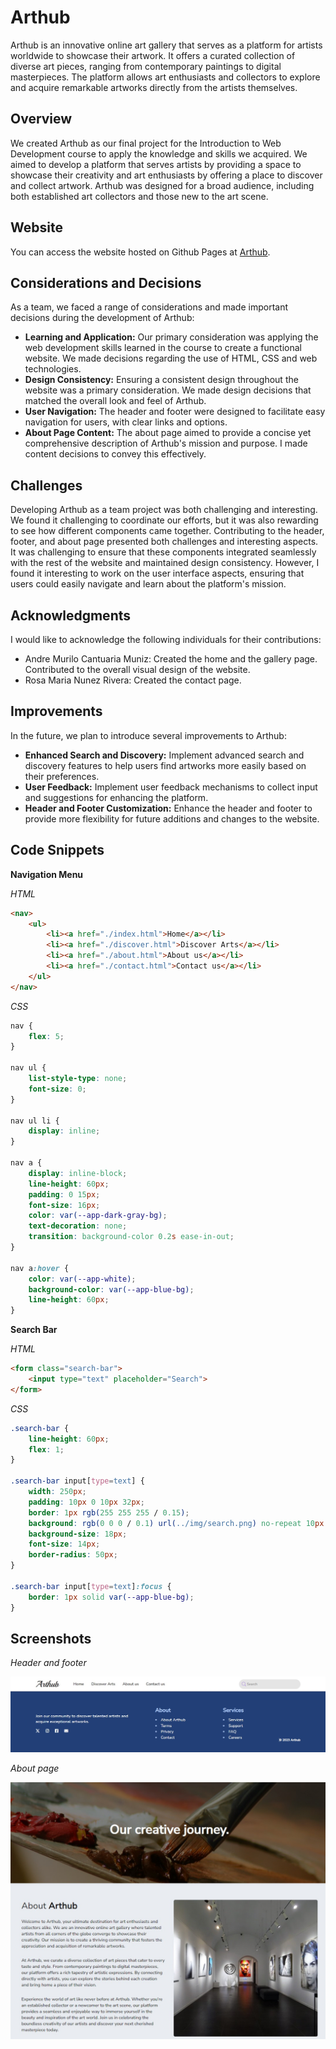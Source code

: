 # Arthub
 Arthub is an innovative online art gallery that serves as a platform for artists worldwide to showcase their artwork. 
 It offers a curated collection of diverse art pieces, ranging from contemporary paintings to digital masterpieces. 
 The platform allows art enthusiasts and collectors to explore and acquire remarkable artworks directly from the artists themselves.

## Overview

We created Arthub as our final project for the Introduction to Web Development course to apply the knowledge and skills we acquired. 
We aimed to develop a platform that serves artists by providing a space to showcase their creativity and art enthusiasts by offering a place to discover and collect artwork. 
Arthub was designed for a broad audience, including both established art collectors and those new to the art scene.

## Website
You can access the website hosted on Github Pages at [Arthub](https://wellfc.github.io/Arthub/).

## Considerations and Decisions

As a team, we faced a range of considerations and made important decisions during the development of Arthub:

- **Learning and Application:** Our primary consideration was applying the web development skills learned in the course to create a functional website. We made decisions regarding the use of HTML, CSS and web technologies.
- **Design Consistency:** Ensuring a consistent design throughout the website was a primary consideration. We made design decisions that matched the overall look and feel of Arthub.
- **User Navigation:** The header and footer were designed to facilitate easy navigation for users, with clear links and options.
- **About Page Content:** The about page aimed to provide a concise yet comprehensive description of Arthub's mission and purpose. I made content decisions to convey this effectively.

## Challenges

Developing Arthub as a team project was both challenging and interesting. We found it challenging to coordinate our efforts, but it was also rewarding to see how different components came together. Contributing to the header, footer, and about page presented both challenges and interesting aspects. It was challenging to ensure that these components integrated seamlessly with the rest of the website and maintained design consistency. However, I found it interesting to work on the user interface aspects, ensuring that users could easily navigate and learn about the platform's mission.

## Acknowledgments

I would like to acknowledge the following individuals for their contributions:

- Andre Murilo Cantuaria Muniz:
  Created the home and the gallery page. Contributed to the overall visual design of the website.
- Rosa Maria Nunez Rivera:
  Created the contact page.

## Improvements

In the future, we plan to introduce several improvements to Arthub:

- **Enhanced Search and Discovery:** Implement advanced search and discovery features to help users find artworks more easily based on their preferences.
- **User Feedback:** Implement user feedback mechanisms to collect input and suggestions for enhancing the platform.
- **Header and Footer Customization:** Enhance the header and footer to provide more flexibility for future additions and changes to the website.

## Code Snippets

**Navigation Menu**

_HTML_

```html
<nav>
    <ul>
        <li><a href="./index.html">Home</a></li>
        <li><a href="./discover.html">Discover Arts</a></li>
        <li><a href="./about.html">About us</a></li>
        <li><a href="./contact.html">Contact us</a></li>
    </ul>
</nav>
```

_CSS_

```css
nav {
    flex: 5;
}

nav ul {
    list-style-type: none;
    font-size: 0;
}

nav ul li {
    display: inline;
}

nav a {
    display: inline-block;
    line-height: 60px;
    padding: 0 15px;
    font-size: 16px;
    color: var(--app-dark-gray-bg);
    text-decoration: none;
    transition: background-color 0.2s ease-in-out;
}

nav a:hover {
    color: var(--app-white);
    background-color: var(--app-blue-bg);
    line-height: 60px;
}
```

**Search Bar**

_HTML_

```html
<form class="search-bar">
    <input type="text" placeholder="Search">
</form>
```

_CSS_

```css
.search-bar {
    line-height: 60px;
    flex: 1;
}

.search-bar input[type=text] {
    width: 250px;
    padding: 10px 0 10px 32px;
    border: 1px rgb(255 255 255 / 0.15);
    background: rgb(0 0 0 / 0.1) url(../img/search.png) no-repeat 10px 10px;
    background-size: 18px;
    font-size: 14px;
    border-radius: 50px;
}

.search-bar input[type=text]:focus {
    border: 1px solid var(--app-blue-bg);
}
```

## Screenshots

_Header and footer_

![Arthub Header and Footer.jpg](https://github.com/Wellfc/Arthub/blob/main/assets/img/Arthub%20Header%20and%20Footer.jpg)

_About page_

![Arthub About Page.jpg](https://github.com/Wellfc/Arthub/blob/main/assets/img/Arthub%20About%20Page.jpg)

